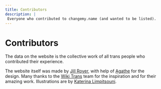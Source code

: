 ```yaml
---
title: Contributors
description: |
 Everyone who contributed to changemy.name (and wanted to be listed). 
---
```


# Contributors

The data on the website is the collective work of all trans people who
contributed their experience.

The website itself was made by [Jill Royer](https://jillroyer.me), with
help of [Agathe](https://t.co/GnRihMaBhY?amp=1) for the design.
Many thanks to the [Wiki Trans](https://wikitrans.co/) team for the
inspiration and for their amazing work. Illustrations are
by [Katerina Limpitsouni](https://undraw.co/).